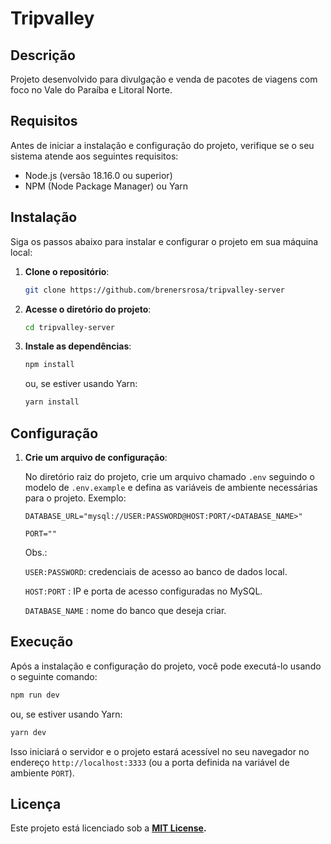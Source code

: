 # Tripvalley

## Descrição

Projeto desenvolvido para divulgação e venda de pacotes de viagens com foco no Vale do Paraíba e Litoral Norte.

## Requisitos

Antes de iniciar a instalação e configuração do projeto, verifique se o seu sistema atende aos seguintes requisitos:

- Node.js (versão 18.16.0 ou superior)
- NPM (Node Package Manager) ou Yarn

## Instalação

Siga os passos abaixo para instalar e configurar o projeto em sua máquina local:

1. **Clone o repositório**:
    
    ```bash
    git clone https://github.com/brenersrosa/tripvalley-server
    ```
    
2. **Acesse o diretório do projeto**:
    
    ```bash
    cd tripvalley-server
    ```
    
3. **Instale as dependências**:
    
    ```bash
    npm install
    ```
    
    ou, se estiver usando Yarn:
    
    ```bash
    yarn install
    ```
    

## Configuração

1. **Crie um arquivo de configuração**:
    
    No diretório raiz do projeto, crie um arquivo chamado `.env` seguindo o modelo de `.env.example` e defina as variáveis de ambiente necessárias para o projeto. Exemplo:
    
    ```
    DATABASE_URL="mysql://USER:PASSWORD@HOST:PORT/<DATABASE_NAME>"
    
    PORT=""
    ```
    
    Obs.:
    
    `USER:PASSWORD`: credenciais de acesso ao banco de dados local.
    
    `HOST:PORT` : IP e porta de acesso configuradas no MySQL.
    
    `DATABASE_NAME` : nome do banco que deseja criar.
    

## Execução

Após a instalação e configuração do projeto, você pode executá-lo usando o seguinte comando:

```bash
npm run dev
```

ou, se estiver usando Yarn:

```bash
yarn dev
```

Isso iniciará o servidor e o projeto estará acessível no seu navegador no endereço `http://localhost:3333` (ou a porta definida na variável de ambiente `PORT`).

## Licença

Este projeto está licenciado sob a **[MIT License](https://opensource.org/license/mit/).**